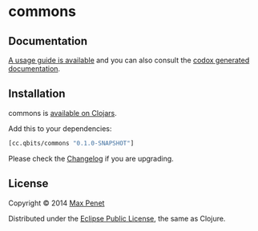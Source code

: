 # commons
<!-- [![Build Status](https://secure.travis-ci.org/mpenet/commons.png?branch=master)](http://travis-ci.org/mpenet/commons) -->

## Documentation

[A usage guide is available](https://github.com/mpenet/commons/blob/master/docs/guide.md)
and you can also consult the
[codox generated documentation](http://mpenet.github.com/commons/#docs).

## Installation

commons is [available on Clojars](https://clojars.org/cc.qbits/commons).

Add this to your dependencies:

```clojure
[cc.qbits/commons "0.1.0-SNAPSHOT"]
```

Please check the
[Changelog](https://github.com/mpenet/commons/blob/master/CHANGELOG.md)
if you are upgrading.

## License

Copyright © 2014 [Max Penet](http://twitter.com/mpenet)

Distributed under the
[Eclipse Public License](http://www.eclipse.org/legal/epl-v10.html),
the same as Clojure.

